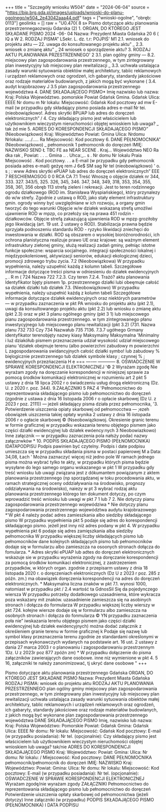 +++
title = "Szczegóły wniosku W504"
date = "2024-06-04"
source = "https://bip.brg.gda.pl/images/uploads/wnioski-do-planu-ogolnego/w504_2e43042aaa44.pdf"
tags = ["wnioski-ogolne", "obręb: 0113"]
geolinks = []
raw = "U0.470( 8 s» Pismo dotyczące aktu planowania przestrzennegaozwoju Gdarska (2) 1. ORGAN, DO KTÓREGO JEST SKŁADANE PISMO 2024 -06- 04 Nazwa: Prezydent Miasta Gdańska 20 6 ( lQ a W 2. RODZAJ PISMA” LSekr. L. dz. t.r: POJPIŚ' M1 2.1. wniosek do projektu aktu — 22. uwaga do konsultowanego projektu aktu” _ 2.3. wniosek o zmianę aktu” _ 24 wniosek o sporządzenie aktu? 3. RODZAJ AKTU PLANOWANIA PRZESTRZENNEGO' 2 3.1. plan ogólny gminy — 8.2. miejscowy plan zagospodarowania przestrzennego, w tym zintegrowany plan inwestycyjny lub miejscowy plan rewitalizacji _ 3.3. uchwała ustalająca zasady  warunki sytuowania obiektów małej architektury, tabiic reklamowych i urządzeń reklamowych oraz ogrodzeń, ich gabaryty, standardy jakościowe oraz rodzaje materiałów budowianych, z jakich mogą być wykonane ( 3.4. audyt krajobrazowy J 3.5 plan zagospodarowania przestrzennego województwa 4. DANE SKŁADAJĄCEGO PISMO* Imię  nazwisko lub nazwa:  Kraj: Polska Województwo. pomorskie Powiat Gdańsk Gmina. Gdańsk Ulica: EEEE Nr domu m Nr lokalu: Miejscowość: Gdańsk Kod pocztowy ad mw E-mail (w przypadku gdy składający pismo posiada adres e-mail Nr tei. (nieobowiązkowo!. Adres skrytki 8PUAP lub adres do doręczeń elektronicznych” / 4. Czy składający pismo jest właścicielem lub użytkownikiem wieczystym nieruchomości objętej wnioskiem lub uwaga? _ tak żd mie 5. ADRES DO KORESPONDENCJI SKŁADAJĄCEGO PISMO” (Nieobowiązkowo) Kraj: Województwo Powiat: Gmina Ulica: Nrdomu  Nrlokalu: ...../..... Ra Miejscowość: Kod pocztowy 6. DANE PEŁNOMOCNIKA” (Nieobowiązkowo) _ pełnomocnik 1 pełnomocnik do doręczeń IMIĘ: NAZWISKO SEND Ł TBC FE aa NEAR SCENE . Kraj... Województwo NEO Ra dka rak , Powiat: . . .. Gmina .. . Uhca:_.. s  . Nr domu Nr lokalu  Praia Miejscowość . Kod pocztowy. . . a E-mail (w przypadku gdy pełnomocnik posiada adres e-mail) geżyę rem J 6e$ SM sag Nr tel (nieobowiązkowo) ' o. s ; : www Adres skrytki ePUAP lub adres do doręczeń elektronicznych” EEE 7 RESCHIEMAOSOG 0 0 RCA CA 7.1 Treść Wnoszę o objęcie działek nr 344, 333. 327. 343/5, 325. 326, 345, 346. 347, 348, 349, 318, 353, 354, 355, 358, 361, 356 obręb 113 strefą zieleni i rekreacji. Jest to teren rodzinnego ogrodu działkowego (ROD im. Stanisława Wyspiańskiego), który przynalezy do w/w strefy. Zgodnie z ustawą o ROD, jako stały element infrastruktury gmin. ogrody winny być uwzględniane w ich rozwoju, a organy gmin tworzyć do tego warunki Objęcie w/w działek wskazaną strefą umożliwi ujawnienie ROD w mpzp, co przełoży się na prawa 451 rodzin - działkowców. Objęcie strefą zakazującą ujawnienia ROD w mpzp groziłoby jego likwidacją (art. 19 ust. 2 ustawy o ROD). Stabilizacja prawna będzie sprzyjała podnoszeniu standardu RÓD - ryzyko likwidacji zniechęci do inwestowania w działki. ROD są obszarem o wysokiej bioróżnorodności, ich ochrona planistyczna realizuje prawo UE oraz krajowe: są ważnym element infrastruktury ziełonej gminy, służą realizacji zadań gminy, pełniąc istotne funkcje społeczne: wsparcia socjalnego. integracji społeczności lokalnej i międzypokoleniowej, aktywizacji seniorów, edukacji ekologicznej dzieci, promocji zdrowego trybu zycia. 7.2 (Nieobowiązkowa) W przypadku wypełnienia, należy uzupełnić każdą z kolumn tabeli. Szczegółowe informacje dotyczące treści pisma w odniesieniu do działek ewidencyjnych _ . R m ( 724 Nazwa  722  7.2.3. Czy teren  7.2.4. Trażó?    aktu planowania ldentyfikator  bjęty pismem   1p.  przestrzennego działki lubi  obeęmuje całość   sa działek działki tub działek   7.3. (Nieobowiązkowo) W przypadku wypełnienia, należy uzupełnić każdą z kolumn tabeli Szczegółowe informacje dotyczące działek ewidencyjnych oraz niektórych parametrów — w przypadku zaznaczenia w pkt PA wniosku do projektu aktu (pkt 2.1), uwagi da konsultowanego projektu aktu (pkt 2.2) lub wniosku o zmianę aktu (pkt 2.3) oraz w pkt 3 planu ogólnego gminy (pkt 3 1) lub miejscowego pianu zagospodarowania przestrzennego. w tym zintegrowanego płanu inwestycyjnego lub miejscowego planu rewitalizacji (pkt 3.2)  (731. Nazwa planu  732  733 Czy  734 Nazwałub  735 7136. 7.3.7  ugółnego Grmany identyfikator   terenobjęty  nazwy kiasy Maksymainy Maksymalna 'Minimalny i luż dziakółub  pismem  przeznaczenia udział  wysokość udział  miejscowego pianu 'działek  obejmuje terenu (albo powierzchni  zabudowy m powierzchni  L zagospodarowania   swidancyjnych całość działki symbo! lub zabudowy %  bięlogicznie   przestrzennego  tub działek symbole klasy ; czynnej %   ; ewidencyjnych przezńaczenia H e === —-— ———— 8. OŚWIADCZENIE W SPRAWIE KORESPONDENCJI ELEKTRONICZNEJ '© 2 Wyrażam zgodę Nie wyrażam zgody  na doręczanie korespondencji w niniejszej sprawie za pomocą środków komunikacji elektronicznej w rozumieniu art 2 pkt 5 ustawy z dnia 18 lipca 2002 r o świadczeniu usług drogą elektroniczną (Dz. U. z 2020 r. poz. 344). 9.ZAŁĄCZNIKI 5 PAZ 4 'Pełnomocnictwo do reprezentowania składającego pismo iub pełnomocnictwo do doręczeń (zgodnie z ustawa z dnia 16 listopada 2006 r o opłacie skarbowej (Dz U. z 2023 r poz. 2111)) — jeżeli składający pisma działa przez pełnomocnika, '3. Potwierdzenie uiszczenia opiaty skarbowej od pełnomocctwa — ;ezeh obowiązek uiszczenia takiej opłaty wynika 2 ustawy z dnia 16 iistopada 2006 r o ogłacie skarbowej © (Nseobowiązkowoj. Okresienie granic terenu w formie graficznej w przypadku wskazania terenu objętego pismem jako części działki ewidencyjnej lub działek ewóency:nych 3  Nieobowiazkowo) Inne załącznik — w  przygadku zaznaczenia pola nałsży podać nazwy załączrwków * 10. PODPIS SKŁADAJĄCEGO PISMO (PEŁNOMOCNIKA) IDATAPODPISU Podpis pawinien być czytelny. Podpis i date podpisu umieszcza się w przypadku składania pisma w postaci papierowej M a Data: 34,08, Łach ' Można zaznaczyć więcej niż jedno pole W ramach jednego pisma można wybrać tylko te akty, w przypadku których pisma będzie wysyłane do lego samego organu wskazanego w pkt 1 W przypadku gdy treść wniosku lub uwagi związana jest z dókumantem powiązanym z aktem planowania przestrzennego (np sporządzanej w toku procedowania aktu, w ramach strategicznej oceny oddziaływania na środowisko, prognozy oddziaływania na środowisko), naiezy w pt 3 wybrać rodzaj aktu planowania przestrzennego którego ten dokument dotyczy, po czym wprowadzić treść wniosku lub uwagi w pkt 7 1 lub 7 2. Nie dotyczy pianu zagospodarowania przestrzennego wojewódziwa * Nie dotyczy planu zagospodarowania przestrzennego województwa  audytu krajobrazowego *'W pkt 4 należy podać adres zamieszkania albo siedziby składającego pismo W przypadku wypełnienia pkt 5 podaje się adres do korespondencji składającego pismo. jeżell jest inny niż adres podany w pkt 4. W przypadku wypełnienia pkt 6 podaje się adres zamięszkania alba siedziby pełnomocnika W przypadku większej liczby składających pismo lub pełnomocników dane kolejnych składających pismo tub pełnomocników dodaje się w formularzu albo zamieszcza na osoonych stronach  dołącza do fomularza. * Adres skrytki ePUAP lub adtes do doręczeń elektronicznych wskazuje sie w przypadku wyrażenia zgody na doręczanie korespondencji za pomocą środków komunikaci elektronicznej, z zastrzezeniem przypadków, w których organ. zgodnie z przepisarm ustawy z dnia 18 listopada 2020 r. o doręczeniach elektronicznych (Dz U z 2023 r poz. 285 z późn. zm.) ma obawiązek doręczenia korespondencji na adres do doręczeń elektronicznych. * Maksymalna liczna znaków w pkt 7.1. wynosi 1000, natomiast w przypadku pkt / 2.4 wartość ta GdnosSil Się da pojedynczego wiersza W przypadku potrzeby dodatkowego uzasadniema, które wykracza poza wskażany mit znaków. uzasadnienie zamieszcza się na asobinych stronach i dołącza do formularza W przypadku większej liczby wierszy w pkt 724. kołejne wiersze dodaje się w formularzu albo zamieszcza na osobnych stronach i dołącza do fonmularza © YN przypadku zaznaczenia poła nie” iwskazania lereńu objętego pismem jako części działki ewidencyjnej łub działek ewidencyjnych) można dodać załącznik z określeniem granie terenu w formie graficznej k Podaje się nazwę lub symbol kłasy przeznaczenia terenu zgodnie ze standardami określonymi w przepisach wykonawczych wydanych na podstawie art. 16 ust. 2 ustawy z dania 27 marca 2003 r o planowaniu i zagospodarowaniu przestrzennym 1Dz. U z 2023r poz 877 zpóźn zm) * W przypadku dołączenie do pisma załączników zawierających dane osobowe. inne niz wymienione w pkt 4. 5 16, załączniki te należy zanonimizować, tj ukryć dane osobowe "
+++

Pismo dotyczące aktu planowania przestrzennego Gdańska
ORGAN, DO KTÓREGO JEST SKŁADANE PISMO
Nazwa: Prezydent Miasta Gdańska
RODZAJ PISMA: wniosek do projektu aktu
RODZAJ AKTU PLANOWANIA PRZESTRZENNEGO
plan ogólny gminy
miejscowy plan zagospodarowania przestrzennego, w tym zintegrowany plan inwestycyjny lub miejscowy plan rewitalizacji
uchwała ustalająca zasady  warunki sytuowania obiektów małej architektury, tablic reklamowych i urządzeń reklamowych oraz ogrodzeń, ich gabaryty, standardy jakościowe oraz rodzaje materiałów budowlanych, z jakich mogą być wykonane
plan zagospodarowania przestrzennego województwa
DANE SKŁADAJĄCEGO PISMO
Imię, nazwisko lub nazwa: 
Kraj: Polska
Województwo: Pomorskie
Powiat: Gdańsk
Gmina: Gdańsk
Ulica: EEEE
Nr domu: 
Nr lokalu: 
Miejscowość: Gdańsk
Kod pocztowy: 
E-mail (w przypadku posiadania): 
Nr tel. (opcjonalnie): 
Czy składający pismo jest właścicielem lub użytkownikiem wieczystym nieruchomości objętej wnioskiem lub uwaga? tak/nie
ADRES DO KORESPONDENCJI SKŁADAJĄCEGO PISMO
Kraj: 
Województwo: 
Powiat: 
Gmina: 
Ulica: 
Nr domu: 
Nr lokalu: /
Miejscowość: 
Kod pocztowy: 
DANE PEŁNOMOCNIKA
pełnomocnik/pełnomocnik do doręczeń
IMIĘ: NAZWISKO 
Kraj: 
Województwo: 
Powiat: 
Gmina: 
Ulica: 
Nr domu: 
Nr lokalu: 
Miejscowość: 
Kod pocztowy: 
E-mail (w przypadku posiadania): 
Nr tel. (opcjonalnie): 
OŚWIADCZENIE W SPRAWIE KORESPONDENCJI ELEKTRONICZNEJ
Wyrażam zgodę/nie wyrażam zgody
ZAŁĄCZNIKI
Pełnomocnictwo do reprezentowania składającego pismo lub pełnomocnictwo do doręczeń
Potwierdzenie uiszczenia opłaty skarbowej od pełnomocnictwa (jeżeli dotyczy)
Inne załączniki (w przypadku)
PODPIS SKŁADAJĄCEGO PISMO (PEŁNOMOCNIKA) I DATA PODPISU


